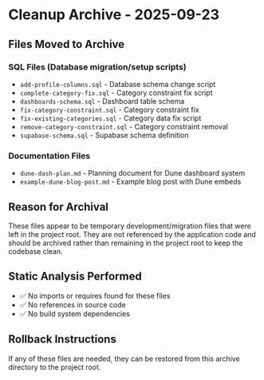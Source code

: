 # Cleanup Archive - 2025-09-23

## Files Moved to Archive

### SQL Files (Database migration/setup scripts)
- `add-profile-columns.sql` - Database schema change script
- `complete-category-fix.sql` - Category constraint fix script  
- `dashboards-schema.sql` - Dashboard table schema
- `fix-category-constraint.sql` - Category constraint fix
- `fix-existing-categories.sql` - Category data fix script
- `remove-category-constraint.sql` - Category constraint removal
- `supabase-schema.sql` - Supabase schema definition

### Documentation Files
- `dune-dash-plan.md` - Planning document for Dune dashboard system
- `example-dune-blog-post.md` - Example blog post with Dune embeds

## Reason for Archival
These files appear to be temporary development/migration files that were left in the project root. They are not referenced by the application code and should be archived rather than remaining in the project root to keep the codebase clean.

## Static Analysis Performed
- ✅ No imports or requires found for these files
- ✅ No references in source code  
- ✅ No build system dependencies

## Rollback Instructions
If any of these files are needed, they can be restored from this archive directory to the project root.
